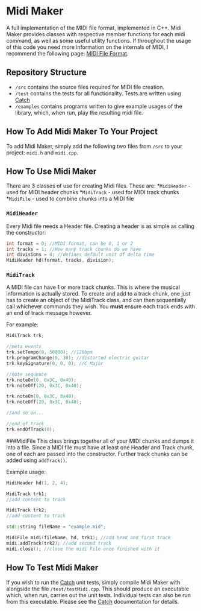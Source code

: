 Midi Maker
==========

A full implementation of the MIDI file format, implemented in C++. Midi Maker provides classes with respective member
functions for each midi command, as well as some useful utility functions. If throughout the usage of this code
you need more information on the internals of MIDI,
 I recommend the following page: [MIDI File Format](https://www.csie.ntu.edu.tw/~r92092/ref/midi/).

Repository Structure
--------------------
* `/src` contains the source files required for MIDI file creation.
* `/test` contains the tests for all functionality. Tests are written using [Catch](https://github.com/philsquared/Catch)
* `/examples` contains programs written to give example usages of the library, which, when run, play the resulting midi file.

How To Add Midi Maker To Your Project
--------------------------------------
To add Midi Maker, simply add the following two files from `/src` to your project: `midi.h` and `midi.cpp`.

How To Use Midi Maker
---------------------
There are 3 classes of use for creating Midi files. These are:
*`MidiHeader` - used for MIDI header chunks
*`MidiTrack` - used for MIDI track chunks
*`MidiFile` - used to combine chunks into a MIDI file

### `MidiHeader`
Every Midi file needs a Header file. Creating a header is as simple as calling the constructor:

```C++
int format = 0; //MIDI format, can be 0, 1 or 2
int tracks = 1; //How many track chunks do we have
int divisions = 4; //defines default unit of delta time
MidiHeader hd(format, tracks, division);
```

### `MidiTrack`
A MIDI file can have 1 or more track chunks. This is where the musical information is actually stored.
To create and add to a track chunk, one just has to create an object of the MidiTrack class, and can then
sequentially call whichever commands they wish. You __must__ ensure each track ends with an end of track message however.

For example:

```C++
MidiTrack trk;

//meta events
trk.setTempo(0, 50000); //120bpm
trk.programChange(0, 30); //distorted electric guitar
trk.keySignature(0, 0, 0); //C Major

//note sequence
trk.noteOn(0, 0x3C, 0x40);
trk.noteOff(20, 0x3C, 0x40);

trk.noteOn(0, 0x3C, 0x40);
trk.noteOff(20, 0x3C, 0x40);

//and so on...

//end of track
trk.endOfTrack(0);
```

###MidiFile
This class brings together all of your MIDI chunks and dumps it into a file. Since a MIDI file must have at least one
Header and Track chunk, one of each are passed into the constructor. Further track chunks can be added using `addTrack()`.

Example usage:

```C++
MidiHeader hd(1, 2, 4);

MidiTrack trk1;
//add content to track

MidiTrack trk2;
//add content to track

std::string fileName = "example.mid";

MidiFile midi(fileName, hd, trk1); //add head and first track
midi.addTrack(trk2); //add second track
midi.close(); //close the midi File once finished with it
```

How To Test Midi Maker
----------------------
If you wish to run the [Catch](https://github.com/philsquared/Catch) unit tests, simply compile Midi Maker with alongside
the file `/test/testMidi.cpp`. This should produce an executable which, when run, carries out the unit tests.
Individual tests can also be run from this executable. Please see the [Catch](https://github.com/philsquared/Catch) documentation
for details.
